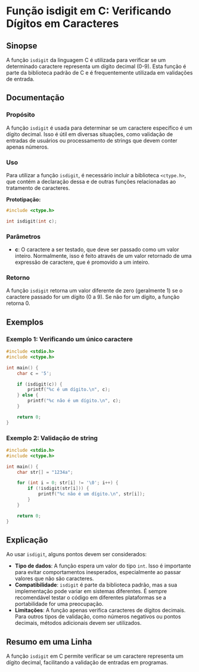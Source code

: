 <!--
Meta Description: # Função isdigit em C: Verificando Dígitos em Caracteres ## Sinopse A função `isdigit` da linguagem C é utilizada para verificar se um determinado car...
Meta Keywords: isdigit, função, dígito, caractere, int
-->

# Função isdigit em C: Verificando Dígitos em Caracteres

## Sinopse
A função `isdigit` da linguagem C é utilizada para verificar se um determinado caractere representa um dígito decimal (0-9). Esta função é parte da biblioteca padrão de C e é frequentemente utilizada em validações de entrada.

## Documentação

### Propósito
A função `isdigit` é usada para determinar se um caractere específico é um dígito decimal. Isso é útil em diversas situações, como validação de entradas de usuários ou processamento de strings que devem conter apenas números.

### Uso
Para utilizar a função `isdigit`, é necessário incluir a biblioteca `<ctype.h>`, que contém a declaração dessa e de outras funções relacionadas ao tratamento de caracteres.

**Prototipação:**
```c
#include <ctype.h>

int isdigit(int c);
```

### Parâmetros
- **c**: O caractere a ser testado, que deve ser passado como um valor inteiro. Normalmente, isso é feito através de um valor retornado de uma expressão de caractere, que é promovido a um inteiro.

### Retorno
A função `isdigit` retorna um valor diferente de zero (geralmente 1) se o caractere passado for um dígito (0 a 9). Se não for um dígito, a função retorna 0.

## Exemplos

### Exemplo 1: Verificando um único caractere
```c
#include <stdio.h>
#include <ctype.h>

int main() {
    char c = '5';

    if (isdigit(c)) {
        printf("%c é um dígito.\n", c);
    } else {
        printf("%c não é um dígito.\n", c);
    }

    return 0;
}
```

### Exemplo 2: Validação de string
```c
#include <stdio.h>
#include <ctype.h>

int main() {
    char str[] = "1234a";

    for (int i = 0; str[i] != '\0'; i++) {
        if (!isdigit(str[i])) {
            printf("%c não é um dígito.\n", str[i]);
        }
    }

    return 0;
}
```

## Explicação
Ao usar `isdigit`, alguns pontos devem ser considerados:

- **Tipo de dados**: A função espera um valor do tipo `int`. Isso é importante para evitar comportamentos inesperados, especialmente ao passar valores que não são caracteres.
- **Compatibilidade**: `isdigit` é parte da biblioteca padrão, mas a sua implementação pode variar em sistemas diferentes. É sempre recomendável testar o código em diferentes plataformas se a portabilidade for uma preocupação.
- **Limitações**: A função apenas verifica caracteres de dígitos decimais. Para outros tipos de validação, como números negativos ou pontos decimais, métodos adicionais devem ser utilizados.

## Resumo em uma Linha
A função `isdigit` em C permite verificar se um caractere representa um dígito decimal, facilitando a validação de entradas em programas.